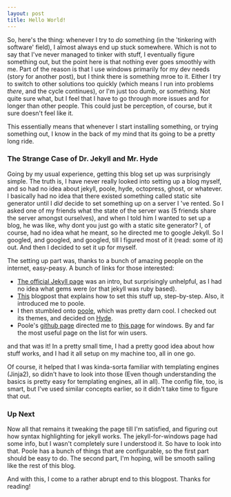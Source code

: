 ```yaml
---
layout: post
title: Hello World!
---
```


So, here's the thing: whenever I try to *do* something (in the 'tinkering with software' field), I almost always end up stuck somewhere. Which is not to say that I've never managed to tinker with stuff, I eventually figure something out, but the point here is that nothing ever goes smoothly with me. Part of the reason is that I use windows primarily for my dev needs (story for another post), but I think there is something mroe to it. Either I try to switch to other solutions too quickly (which means I run into problems *there*, and the cycle continues), or I'm just too dumb, or something. Not quite sure what, but I feel that I have to go through more issues and for longer than other people. This could just be perception, of course, but it sure doesn't feel like it.

This essentially means that whenever I start installing something, or trying something out, I know in the back of my mind that its going to be a pretty long ride.

### The Strange Case of Dr. Jekyll and Mr. Hyde

Going by my usual experience, getting this blog set up was surprisingly simple. The truth is, I have never really looked into setting up a blog myself, and so had no idea about jekyll, poole, hyde, octopress, ghost, or whatever. I basically had no idea that there existed something called static site generator until I *did* decide to set something up on a server I 've rented. So I asked one of my friends what the state of the server was (5 friends share the server amongst ourselves), and when I told him I wanted to set up a blog, he was like, why dont you just go with a static site generator? I, of course, had no idea what he meant, so he directed me to google Jekyll. So I googled, and googled, and googled, till I figured most of it (read: some of it) out. And then I decided to set it up for myself.

The setting up part was, thanks to a bunch of amazing people on the internet, easy-peasy. A bunch of links for those interested:

* [The official Jekyll page](http://jekyllrb.com/) was an intro, but surprisingly unhelpful, as I had no idea what gems were (or that jekyll was ruby based).
* [This](http://joshualande.com/jekyll-github-pages-poole/) blogpost that explains how to set this stuff up, step-by-step. Also, it introduced me to poole.
* I then stumbled onto [poole](http://getpoole.com/), which was pretty darn cool. I checked out its themes, and decided on [Hyde](http://hyde.getpoole.com/).
* Poole's [github page](https://github.com/poole/poole) directed me to [this page](http://jekyll-windows.juthilo.com/) for windows. By and far the most useful page on the list for win users.

and that was it! In a  pretty small time, I had a pretty good idea about how stuff works, and I had it all setup on my machine too, all in one go.

Of course, it helped that I was kinda-sorta familiar with templating engines (Jinja2), so didn't have to look into those (Even though understanding the basics is pretty easy for templating engines, all in all). The config file, too, is smart, but I've used similar concepts earlier, so it didn't take time to figure that out.

### Up Next

Now all that remains it tweaking the page till I'm satisfied, and figuring out how syntax highlighting for jekyll works. The jekyll-for-windows page had some info, but I wasn't completely sure I understood it. So have to look into that. 
Poole has a bunch of things that are configurable, so the first part should be easy to do. The second part, I'm hoping, will be smooth sailing like the rest of this blog.

And with this, I come to a rather abrupt end to this blogpost. Thanks for reading!

